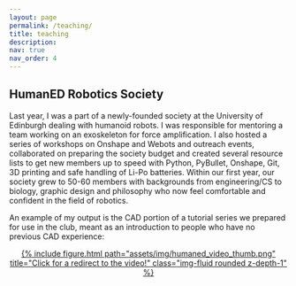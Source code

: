 ```yaml
---
layout: page
permalink: /teaching/
title: teaching
description: 
nav: true
nav_order: 4
---
```



## HumanED Robotics Society
Last year, I was a part of a newly-founded society at the University of Edinburgh dealing with humanoid robots. I was responsible for mentoring a team working on an exoskeleton for force amplification. I also hosted a series of workshops on Onshape and Webots and outreach events, collaborated on preparing the society budget and created several resource lists to get new members up to speed with Python, PyBullet, Onshape, Git, 3D printing and safe handling of Li-Po batteries. Within our first year, our society grew to 50-60 members with backgrounds from engineering/CS to biology, graphic design and philosophy who now feel comfortable and confident in the field of robotics.

An example of my output is the CAD portion of a tutorial series we prepared for use in the club, meant as an introduction to people who have no previous CAD experience:

<div align="center">
  <a href="https://www.youtube.com/watch?v=amTKqe4LJH4">
  	{% include figure.html path="assets/img/humaned_video_thumb.png" title="Click for a redirect to the video!" class="img-fluid rounded z-depth-1" %}
  </a>
</div>

